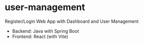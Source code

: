 # user-management
Register/Login Web App with Dashboard and User Management
- Backend: Java with Spring Boot
- Frontend: React (with Vite)
